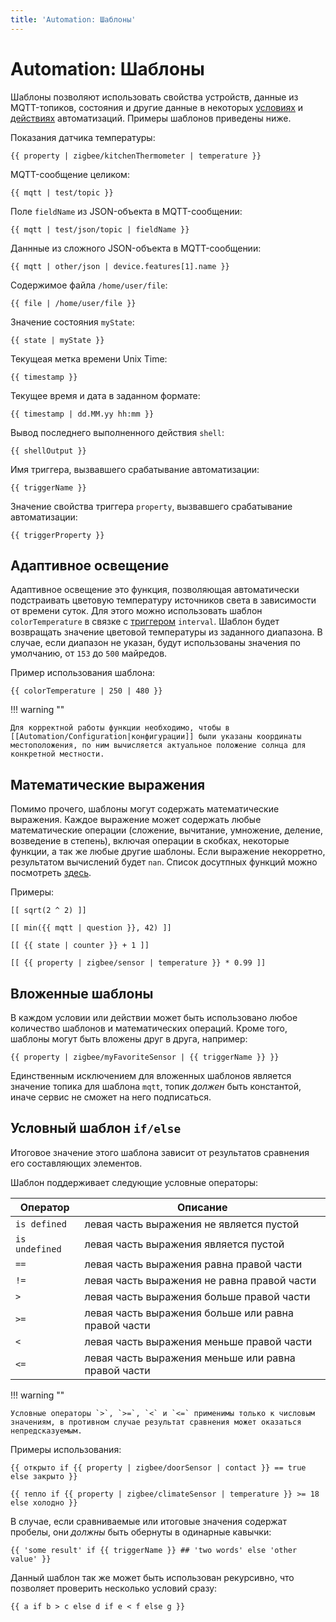 ```yaml
---
title: 'Automation: Шаблоны'
---
```


# Automation: Шаблоны

Шаблоны позволяют использовать свойства устройств, данные из MQTT-топиков, состояния и другие данные в некоторых [условиях](/automation/database/conditions/) и [действиях](/automation/database/actions/) автоматизаций. Примеры шаблонов приведены ниже.

Показания датчика температуры:

```
{{ property | zigbee/kitchenThermometer | temperature }}
```

MQTT-сообщение целиком:

```
{{ mqtt | test/topic }}
```

Поле `fieldName` из JSON-объекта в MQTT-сообщении:

```
{{ mqtt | test/json/topic | fieldName }}
```

Даннные из сложного JSON-объекта в MQTT-сообщении:

```
{{ mqtt | other/json | device.features[1].name }}
```

Содержимое файла `/home/user/file`:

```
{{ file | /home/user/file }}
```

Значение состояния `myState`:

```
{{ state | myState }}
```

Текущеая метка времени Unix Time:

```
{{ timestamp }}
```

Текущее время и дата в заданном формате:

```
{{ timestamp | dd.MM.yy hh:mm }}
```

Вывод последнего выполненного действия `shell`:

```
{{ shellOutput }}
```

Имя триггера, вызвавшего срабатывание автоматизации:

```
{{ triggerName }}
```

Значение свойства триггера `property`, вызвавшего срабатывание автоматизации:

```
{{ triggerProperty }}
```

## Адаптивное освещение

Адаптивное освещение это функция, позволяющая автоматически подстраивать цветовую температуру источников света в зависимости от времени суток. Для этого можно использовать шаблон `colorTemperature` в связке с [триггером](/automation/database/triggers/) `interval`. Шаблон будет возвращать значение цветовой температуры из заданного диапазона. В случае, если диапазон не указан, будут использованы значения по умолчанию, от `153` до `500` майредов.

Пример использования шаблона:

```
{{ colorTemperature | 250 | 480 }}
```

!!! warning ""

    Для корректной работы функции необходимо, чтобы в [[Automation/Configuration|конфигурации]] были указаны координаты местоположения, по ним вычисляется актуальное положение солнца для конкретной местности.

## Математические выражения

Помимо прочего, шаблоны могут содержать математические выражения. Каждое выражение может содержать любые математические операции (сложение, вычитание, умножение, деление, возведение в степень), включая операции в скобках, некоторые функции, а так же любые другие шаблоны. Если выражение некорретно, результатом вычислений будет `nan`. Список досутпных функций можно посмотреть [здесь](https://github.com/u236/homed-service-common/blob/master/parser.cpp#L96-L103).

Примеры:

```
[[ sqrt(2 ^ 2) ]]
```

```
[[ min({{ mqtt | question }}, 42) ]]
```

```
[[ {{ state | counter }} + 1 ]]
```

```
[[ {{ property | zigbee/sensor | temperature }} * 0.99 ]]
```

## Вложенные шаблоны

В каждом условии или действии может быть использовано любое количество шаблонов и математических операций. Кроме того, шаблоны могут быть вложены друг в друга, например:

```
{{ property | zigbee/myFavoriteSensor | {{ triggerName }} }}
```

Единственным исключением для вложенных шаблонов является значение топика для шаблона `mqtt`, топик _должен_ быть константой, иначе сервис не сможет на него подписаться.

## Условный шаблон `if/else`

Итоговое значение этого шаблона зависит от результатов сравнения его составляющих элементов.

Шаблон поддерживает следующие условные операторы:

| Оператор | Описание |
|----------|----------|
| `is defined`   | левая часть выражения не является пустой
| `is undefined` | левая часть выражения является пустой
| `==`           | левая часть выражения равна правой части
| `!=`           | левая часть выражения не равна правой части
| `>`            | левая часть выражения больше правой части
| `>=`           | левая часть выражения больше или равна правой части
| `<`            | левая часть выражения меньше правой части
| `<=`           | левая часть выражения меньше или равна правой части

!!! warning ""

    Условные операторы `>`, `>=`, `<` и `<=` применимы только к числовым значениям, в противном случае результат сравнения может оказаться непредсказуемым.

Примеры использования:

```
{{ открыто if {{ property | zigbee/doorSensor | contact }} == true else закрыто }}
```

```
{{ тепло if {{ property | zigbee/climateSensor | temperature }} >= 18 else холодно }}
```

В случае, если сравниваемые или итоговые значения содержат пробелы, они _должны_ быть обернуты в одинарные кавычки:

```
{{ 'some result' if {{ triggerName }} ## 'two words' else 'other value' }}
```

Данный шаблон так же может быть использован рекурсивно, что позволяет проверить несколько условий сразу:

```
{{ a if b > c else d if e < f else g }}
```
